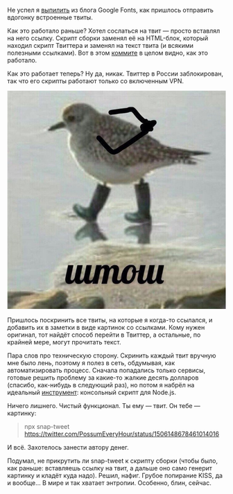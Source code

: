 ﻿Не успел я [выпилить](/notes/no-more-google-fonts/) из блога Google Fonts, как пришлось отправить вдогонку встроенные твиты.

Как это работало раньше? Хотел сослаться на твит — просто вставлял на него ссылку. Скрипт сборки заменял её на HTML-блок, который находил скрипт Твиттера и заменял на текст твита (и всякими полезными ссылками). Вот в этом [коммите](https://github.com/vkostyanetsky/BlogBuilder/commit/c21ef8a7bec10672406e6be57b8e734ba3ac01c5) в целом видно, как это работало.

Как это работает теперь? Ну да, никак. Твиттер в России заблокирован, так что его скрипты работают только со включенным VPN.

![Штош](well.jpg)

Пришлось поскринить все твиты, на которые я когда-то ссылался, и добавить их в заметки в виде картинок со ссылками. Кому нужен оригинал, тот найдёт способ перейти в Твиттер, а остальные, по крайней мере, могут прочитать текст.

Пара слов про техническую сторону. Скринить каждый твит вручную мне было лень, поэтому я полез в сеть, обдумывая, как автоматизировать процесс. Сначала попадались только сервисы, готовые решить проблему за какие-то жалкие десять долларов (спасибо, как-нибудь в следующий раз), но потом я набрёл на идеальный [инструмент](https://github.com/privatenumber/snap-tweet): консольный скрипт для Node.js.

Ничего лишнего. Чистый функционал. Ты ему — твит. Он тебе — картинку:

> npx snap-tweet https://twitter.com/PossumEveryHour/status/1506148678461014016

И всё. Захотелось занести автору денег.

Подумал, не прикрутить ли snap-tweet к скрипту сборки (чтобы было, как раньше: вставляешь ссылку на твит, а дальше оно само генерит картинку и кладёт куда надо). Решил, нафиг. Грубое попирание KISS, да и вообще... В мире и так хватает энтропии. Особенно, блин, сейчас.